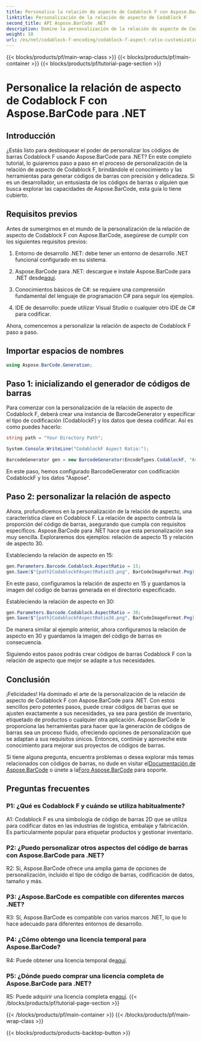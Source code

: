 ```yaml
---
title: Personalice la relación de aspecto de Codablock F con Aspose.BarCode para .NET
linktitle: Personalización de la relación de aspecto de Codablock F
second_title: API Aspose.BarCode .NET
description: Domine la personalización de la relación de aspecto de Codablock F con Aspose.BarCode para .NET. Cree códigos de barras precisos y adaptados a sus necesidades sin esfuerzo.
weight: 10
url: /es/net/codablock-f-encoding/codablock-f-aspect-ratio-customization/
---
```


{{< blocks/products/pf/main-wrap-class >}}
{{< blocks/products/pf/main-container >}}
{{< blocks/products/pf/tutorial-page-section >}}

# Personalice la relación de aspecto de Codablock F con Aspose.BarCode para .NET

## Introducción

¿Estás listo para desbloquear el poder de personalizar los códigos de barras Codablock F usando Aspose.BarCode para .NET? En este completo tutorial, lo guiaremos paso a paso en el proceso de personalización de la relación de aspecto de Codablock F, brindándole el conocimiento y las herramientas para generar códigos de barras con precisión y delicadeza. Si es un desarrollador, un entusiasta de los códigos de barras o alguien que busca explorar las capacidades de Aspose.BarCode, esta guía lo tiene cubierto.

## Requisitos previos

Antes de sumergirnos en el mundo de la personalización de la relación de aspecto de Codablock F con Aspose.BarCode, asegúrese de cumplir con los siguientes requisitos previos:

1. Entorno de desarrollo .NET: debe tener un entorno de desarrollo .NET funcional configurado en su sistema.

2.  Aspose.BarCode para .NET: descargue e instale Aspose.BarCode para .NET desde[aquí](https://releases.aspose.com/barcode/net/).

3. Conocimientos básicos de C#: se requiere una comprensión fundamental del lenguaje de programación C# para seguir los ejemplos.

4. IDE de desarrollo: puede utilizar Visual Studio o cualquier otro IDE de C# para codificar.

Ahora, comencemos a personalizar la relación de aspecto de Codablock F paso a paso.

## Importar espacios de nombres

```csharp
using Aspose.BarCode.Generation;
```

## Paso 1: inicializando el generador de códigos de barras

Para comenzar con la personalización de la relación de aspecto de Codablock F, deberá crear una instancia de BarcodeGenerator y especificar el tipo de codificación (CodablockF) y los datos que desea codificar. Así es como puedes hacerlo:

```csharp
string path = "Your Directory Path";

System.Console.WriteLine("CodablockF Aspect Ratio:");

BarcodeGenerator gen = new BarcodeGenerator(EncodeTypes.CodablockF, "Aspose");
```

En este paso, hemos configurado BarcodeGenerator con codificación CodablockF y los datos "Aspose".

## Paso 2: personalizar la relación de aspecto

Ahora, profundicemos en la personalización de la relación de aspecto, una característica clave en Codablock F. La relación de aspecto controla la proporción del código de barras, asegurando que cumpla con requisitos específicos. Aspose.BarCode para .NET hace que esta personalización sea muy sencilla. Exploraremos dos ejemplos: relación de aspecto 15 y relación de aspecto 30.

Estableciendo la relación de aspecto en 15:

```csharp
gen.Parameters.Barcode.Codablock.AspectRatio = 15;
gen.Save($"{path}CodablockFAspectRatio15.png", BarCodeImageFormat.Png);
```

En este paso, configuramos la relación de aspecto en 15 y guardamos la imagen del código de barras generada en el directorio especificado.

Estableciendo la relación de aspecto en 30:

```csharp
gen.Parameters.Barcode.Codablock.AspectRatio = 30;
gen.Save($"{path}CodablockFAspectRatio30.png", BarCodeImageFormat.Png);
```

De manera similar al ejemplo anterior, ahora configuramos la relación de aspecto en 30 y guardamos la imagen del código de barras en consecuencia.

Siguiendo estos pasos podrás crear códigos de barras Codablock F con la relación de aspecto que mejor se adapte a tus necesidades.

## Conclusión

¡Felicidades! Ha dominado el arte de la personalización de la relación de aspecto de Codablock F con Aspose.BarCode para .NET. Con estos sencillos pero potentes pasos, puede crear códigos de barras que se ajusten exactamente a sus necesidades, ya sea para gestión de inventario, etiquetado de productos o cualquier otra aplicación. Aspose.BarCode le proporciona las herramientas para hacer que la generación de códigos de barras sea un proceso fluido, ofreciendo opciones de personalización que se adaptan a sus requisitos únicos. Entonces, continúe y aproveche este conocimiento para mejorar sus proyectos de códigos de barras.

 Si tiene alguna pregunta, encuentra problemas o desea explorar más temas relacionados con códigos de barras, no dude en visitar el[Documentación de Aspose.BarCode](https://reference.aspose.com/barcode/net/) o únete a la[Foro Aspose.BarCode](https://forum.aspose.com/c/barcode/13) para soporte.

## Preguntas frecuentes

### P1: ¿Qué es Codablock F y cuándo se utiliza habitualmente?

A1: Codablock F es una simbología de código de barras 2D que se utiliza para codificar datos en las industrias de logística, embalaje y fabricación. Es particularmente popular para etiquetar productos y gestionar inventario.

### P2: ¿Puedo personalizar otros aspectos del código de barras con Aspose.BarCode para .NET?

R2: Sí, Aspose.BarCode ofrece una amplia gama de opciones de personalización, incluido el tipo de código de barras, codificación de datos, tamaño y más.

### P3: ¿Aspose.BarCode es compatible con diferentes marcos .NET?

R3: Sí, Aspose.BarCode es compatible con varios marcos .NET, lo que lo hace adecuado para diferentes entornos de desarrollo.

### P4: ¿Cómo obtengo una licencia temporal para Aspose.BarCode?

 R4: Puede obtener una licencia temporal de[aquí](https://purchase.aspose.com/temporary-license/).

### P5: ¿Dónde puedo comprar una licencia completa de Aspose.BarCode para .NET?

 R5: Puede adquirir una licencia completa en[aquí](https://purchase.aspose.com/buy).
{{< /blocks/products/pf/tutorial-page-section >}}

{{< /blocks/products/pf/main-container >}}
{{< /blocks/products/pf/main-wrap-class >}}

{{< blocks/products/products-backtop-button >}}
